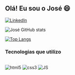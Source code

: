 ## Olá! Eu sou o José 😄

[![LinkedIn](https://img.shields.io/badge/LinkedIn-0077B5?style=for-the-badge&logo=linkedin&logoColor=white)](https://www.linkedin.com/in/jos%C3%A9-mota-35ba4422b/)

![José GitHub stats](https://github-readme-stats.vercel.app/api?username=eujosee&show_icons=true&theme=tokyonight)

[![Top Langs](https://github-readme-stats.vercel.app/api/top-langs/?username=eujosee&layout=compact)](https://github.com/eujosee/github-readme-stats)

### Tecnologias que utilizo
<div style="display: inline_block"><br>
    <img style="center" src="https://img.shields.io/badge/HTML5-E34F26?style=for-the-badge&logo=html5&logoColor=white" alt="html5">
    <img style="center" src="https://img.shields.io/badge/CSS3-1572B6?style=for-the-badge&logo=css3&logoColor=white" alt="css3">
    <img style="center" src="https://img.shields.io/badge/JavaScript-F7DF1E?style=for-the-badge&logo=javascript&logoColor=black" alt="JS">
</div></br>
